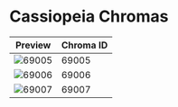 # Cassiopeia Chromas

| Preview | Chroma ID |
|---------|-----------|
| ![69005](https://raw.communitydragon.org/latest/plugins/rcp-be-lol-game-data/global/default/v1/champion-chroma-images/69/69005.png) | 69005 |
| ![69006](https://raw.communitydragon.org/latest/plugins/rcp-be-lol-game-data/global/default/v1/champion-chroma-images/69/69006.png) | 69006 |
| ![69007](https://raw.communitydragon.org/latest/plugins/rcp-be-lol-game-data/global/default/v1/champion-chroma-images/69/69007.png) | 69007 |